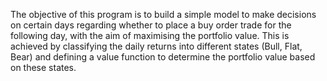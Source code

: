 The objective of this program is to build a simple model to make decisions on certain days regarding whether to place a buy order trade for the following day, with the aim of maximising the portfolio value. This is achieved by classifying the daily returns into different states (Bull, Flat, Bear) and defining a value function to determine the portfolio value based on these states.

